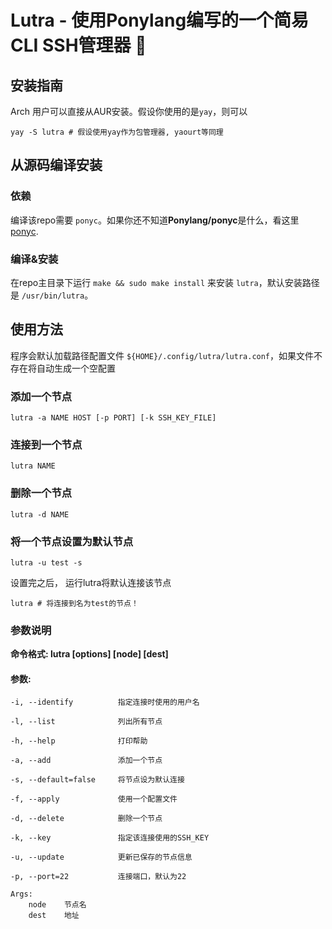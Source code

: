 # Lutra - 使用Ponylang编写的一个简易CLI SSH管理器 🐴 

## 安装指南

Arch 用户可以直接从AUR安装。假设你使用的是`yay`，则可以

`yay -S lutra # 假设使用yay作为包管理器, yaourt等同理`

## 从源码编译安装

### 依赖

编译该repo需要 `ponyc`。如果你还不知道**Ponylang/ponyc**是什么，看这里[ponyc](https://github.com/ponylang/ponyc).

### 编译&安装

在repo主目录下运行 `make && sudo make install` 来安装 `lutra`，默认安装路径是 `/usr/bin/lutra`。

## 使用方法

程序会默认加载路径配置文件 `${HOME}/.config/lutra/lutra.conf`，如果文件不存在将自动生成一个空配置

### 添加一个节点

`lutra -a NAME HOST [-p PORT] [-k SSH_KEY_FILE]`

### 连接到一个节点

`lutra NAME`

### 删除一个节点

`lutra -d NAME`

### 将一个节点设置为默认节点

`lutra -u test -s`

设置完之后， 运行lutra将默认连接该节点

`lutra # 将连接到名为test的节点！`


### 参数说明

**命令格式: lutra [options] [node] [dest]**

#### 参数:

	-i, --identify          指定连接时使用的用户名
	
	-l, --list             	列出所有节点
	
	-h, --help              打印帮助
	
	-a, --add               添加一个节点
	
	-s, --default=false    	将节点设为默认连接
	
	-f, --apply           	使用一个配置文件
	
	-d, --delete            删除一个节点
	
	-k, --key               指定该连接使用的SSH_KEY
	
	-u, --update            更新已保存的节点信息
	
	-p, --port=22           连接端口，默认为22
	
	Args:
   		node    节点名
   		dest    地址
